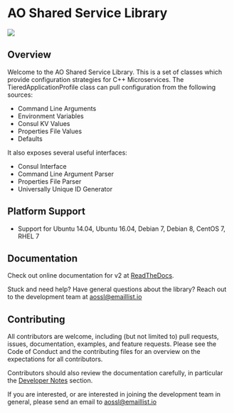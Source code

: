 # AO Shared Service Library

![](https://travis-ci.org/AO-StreetArt/AOSharedServiceLibrary.svg?branch=master)

## Overview

Welcome to the AO Shared Service Library.  This is a set of classes which provide
configuration strategies for C++ Microservices.  The TieredApplicationProfile class
can pull configuration from the following sources:

* Command Line Arguments
* Environment Variables
* Consul KV Values
* Properties File Values
* Defaults

It also exposes several useful interfaces:

* Consul Interface
* Command Line Argument Parser
* Properties File Parser
* Universally Unique ID Generator

## Platform Support
* Support for Ubuntu 14.04, Ubuntu 16.04, Debian 7, Debian 8, CentOS 7, RHEL 7

## Documentation
Check out online documentation for v2 at [ReadTheDocs](http://aosharedservicelibrary.readthedocs.io/en/v2/).

Stuck and need help?  Have general questions about the library?  Reach out to the development team at aossl@emaillist.io

## Contributing

All contributors are welcome, including (but not limited to) pull requests, issues, documentation, examples, and feature requests.  Please see the Code of Conduct and the contributing files for an overview on the expectations for all contributors.

Contributors should also review the documentation carefully, in particular the [Developer Notes](http://aosharedservicelibrary.readthedocs.io/en/latest/dev_notes.html) section.

If you are interested, or are interested in joining the development team in general, please send an email to aossl@emaillist.io
